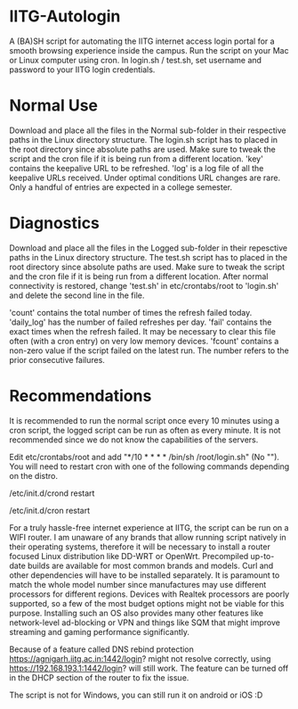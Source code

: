 # IITG-Autologin
A (BA)SH script for automating the IITG internet access login portal for a smooth browsing experience inside the campus. Run the script on your Mac or Linux computer using cron. In login.sh / test.sh, set username and password to your IITG login credentials.
# Normal Use
Download and place all the files in the Normal sub-folder in their respective paths in the Linux directory structure. The login.sh script has to placed in the root directory since absolute paths are used. Make sure to tweak the script and the cron file if it is being run from a different location. 'key' contains the keepalive URL to be refreshed. 'log' is a log file of all the keepalive URLs received. Under optimal conditions URL changes are rare. Only a handful of entries are expected in a college semester.  
# Diagnostics
Download and place all the files in the Logged sub-folder in their repesctive paths in the Linux directory structure. The test.sh script has to placed in the root directory since absolute paths are used. Make sure to tweak the script and the cron file if it is being run from a different location. After normal connectivity is restored, change 'test.sh' in etc/crontabs/root to 'login.sh' and delete the second line in the file. 

'count' contains the total number of times the refresh failed today. 'daily_log' has the number of failed refreshes per day. 'fail' contains the exact times when the refresh failed. It may be necessary to clear this file often (with a cron entry) on very low memory devices. 'fcount' contains a non-zero value if the script failed on the latest run. The number refers to the prior consecutive failures.

# Recommendations
It is recommended to run the normal script once every 10 minutes using a cron script, the logged script can be run as often as every minute. It is not recommended since we do not know the capabilities of the servers.

Edit etc/crontabs/root and add "*/10 * * * * /bin/sh /root/login.sh" (No "").
You will need to restart cron with one of the following commands depending on the distro.

/etc/init.d/crond restart

/etc/init.d/cron restart

For a truly hassle-free internet experience at IITG, the script can be run on a WIFI router. I am unaware of any brands that allow running script natively in their operating systems, therefore it will be necessary to install a router focused Linux distribution like DD-WRT or OpenWrt. Precompiled up-to-date builds are available for most common brands and models. Curl and other dependencies will have to be installed separately. It is paramount to match the whole model number since manufactures may use different processors for different regions. Devices with Realtek processors are poorly supported, so a few of the most budget options might not be viable for this purpose. Installing such an OS also provides many other features like network-level ad-blocking or VPN and things like SQM that might improve streaming and gaming performance significantly.

Because of a feature called DNS rebind protection https://agnigarh.iitg.ac.in:1442/login? might not resolve correctly, using https://192.168.193.1:1442/login? will still work. The feature can be turned off in the DHCP section of the router to fix the issue.

The script is not for Windows, you can still run it on android or iOS :D
